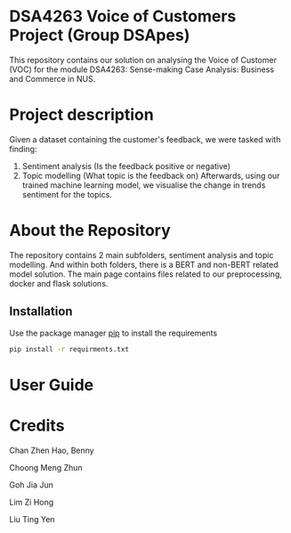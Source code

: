 # DSA4263 Voice of Customers Project (Group DSApes)
This repository contains our solution on analysing the Voice of Customer (VOC) for the module DSA4263: Sense-making Case Analysis: Business and Commerce in NUS.
# Project description
Given a dataset containing the customer's feedback, we were tasked with finding:
1. Sentiment analysis (Is the feedback positive or negative)
2. Topic modelling (What topic is the feedback on)
Afterwards, using our trained machine learning model, we visualise the change in trends sentiment for the topics.
# About the Repository
The repository contains 2 main subfolders, sentiment analysis and topic modelling. And within both folders, there is a BERT and non-BERT related model solution. The main page contains files related to our preprocessing, docker and flask solutions.

## Installation

Use the package manager [pip](https://pip.pypa.io/en/stable/) to install the requirements

```bash
pip install -r requirments.txt
```

# User Guide




# Credits
Chan Zhen Hao, Benny

Choong Meng Zhun

Goh Jia Jun

Lim Zi Hong

Liu Ting Yen
